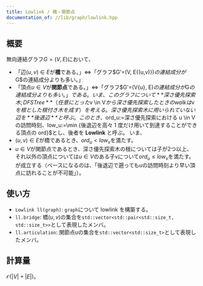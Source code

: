 ```yaml
---
title: Lowlink / 橋・関節点
documentation_of: //lib/graph/lowlink.hpp
---
```


## 概要
無向連結グラフ$G=(V,E)$において、
- 「辺$(u,v)\in E$が**橋**である。」$\iff$「グラフ$G'=(V, E\{(u,v)})$の連結成分が$G$の連結成分よりも多い。」
- 「頂点$u\in V$が**関節点**である。」$\iff$「グラフ$G'=(V\{u}, E)$の連結成分が$G$の連結成分よりも多い。」
である。
いま、このグラフについて**深さ優先探索木; DFS Tree**（任意にとった$v \in V$から深さ優先探索したときの walk は$v$を根とした根付き木を成す）を考える。
深さ優先探索木に用いられていない辺を**後退辺**と呼ぶ。
このとき、$ord_u:=深さ優先探索における u \in V の訪問時刻$、$low_u:=\min {後退辺を高々 1 度だけ用いて到達することができる頂点の ord}$とし、後者を **Lowlink** と呼ぶ。
いま、
- $(u,v) \in E$が橋であるとき、$ord_u < low_v$を満たす。
- $u \in V$が関節点であるとき、深さ優先探索木の根については子が$2$つ以上、それ以外の頂点については$u \in V$のある子$v$について$ord_u \leq low_v$を満たす。
が成立する（ベースになるのは、「後退辺で遡っても$u$の訪問時刻より早い頂点に訪れることが不可能」）。

## 使い方
- `Lowlink ll(graph)`: `graph`について lowlink を構築する。
- `ll.bridge`: 橋$(u,v)$の集合を`std::vector<std::pair<std::size_t, std::size_t>>`として表現したメンバ。
- `ll.articulation`: 関節点$u$の集合を`std::vector<std::size_t>`として表現したメンバ。

## 計算量
$\mathcal{O}(|V|+|E|)$。
